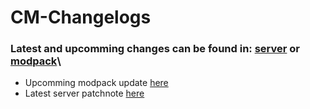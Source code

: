 # CM-Changelogs
### Latest and upcomming changes can be found in: [**server**](https://github.com/FLORIAN4600/CM-Changelogs/tree/main/server) or [**modpack**](https://github.com/FLORIAN4600/CM-Changelogs/tree/main/modpack)\
- Upcomming modpack update [here](https://github.com/FLORIAN4600/CM-Changelogs/tree/main/modpack/CM-Upd1.3.md)
- Latest server patchnote [here](https://github.com/FLORIAN4600/CM-Changelogs/tree/main/modpack/CM-OffiPatch1.md)
